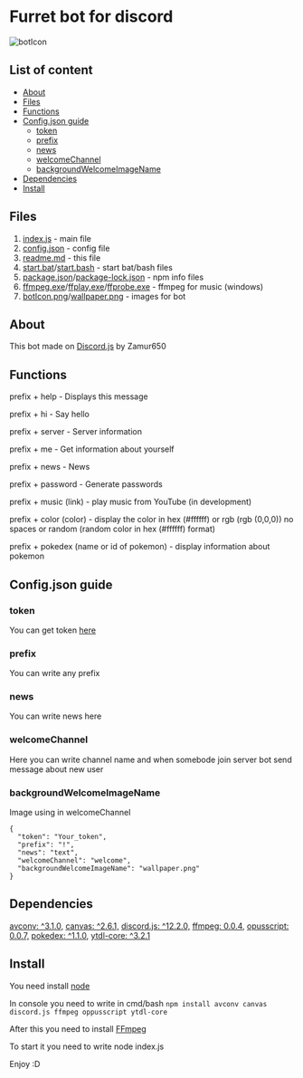 # Furret bot for discord
![botIcon](botIcon.png)

## List of content
* [About](https://github.com/Zamur650/Furret#about)
* [Files](https://github.com/Zamur650/Furret#files)
* [Functions](https://github.com/Zamur650/Furret#functions)
* [Config.json guide](https://github.com/Zamur650/Furret#configjson-guide)
  * [token](https://github.com/Zamur650/Furret#token)
  * [prefix](https://github.com/Zamur650/Furret#prefix)
  * [news](https://github.com/Zamur650/Furret#news)
  * [welcomeChannel](https://github.com/Zamur650/Furret#welcomechannel)
  * [backgroundWelcomeImageName](https://github.com/Zamur650/Furret#backgroundwelcomeimagename)
* [Dependencies](https://github.com/Zamur650/Furret#dependencies)
* [Install](https://github.com/Zamur650/Furret#install)
## Files
1. [index.js](index.js) - main file
2. [config.json](config.json) - config file
3. [readme.md](readme.md) - this file
4. [start.bat](start.bat)/[start.bash](start.bash) - start bat/bash files
5. [package.json](package.json)/[package-lock.json](package-lock.json) - npm info files
6. [ffmpeg.exe](ffmpeg.exe)/[ffplay.exe](ffplay.exe)/[ffprobe.exe](ffprobe.exe) - ffmpeg for music (windows)
5. [botIcon.png](botIcon.png)/[wallpaper.png](wallpaper.png) - images for bot
## About
This bot made on [Discord.js](https://github.com/discordjs/discord.js) by Zamur650
## Functions
prefix + help - Displays this message

prefix + hi - Say hello

prefix + server - Server information

prefix + me - Get information about yourself

prefix + news - News

prefix + password - Generate passwords

prefix + music (link) - play music from YouTube (in development)

prefix + color (color) - display the color in hex (#ffffff) or rgb (rgb (0,0,0)) no spaces or random (random color in hex (#ffffff) format)

prefix + pokedex (name or id of pokemon) - display information about pokemon
## Config.json guide
### token
You can get token [here](https://discord.com/developers/applications)
### prefix
You can write any prefix
### news
You can write news here
### welcomeChannel
Here you can write channel name and when somebode join server bot send message about new user
### backgroundWelcomeImageName
Image using in welcomeChannel
```
{
  "token": "Your_token",
  "prefix": "!",
  "news": "text",
  "welcomeChannel": "welcome",
  "backgroundWelcomeImageName": "wallpaper.png"
}
```
## Dependencies
[avconv: ^3.1.0,](https://www.npmjs.com/package/avconv)
[canvas: ^2.6.1,](https://www.npmjs.com/package/canvas)
[discord.js: ^12.2.0,](https://www.npmjs.com/package/discord.js)
[ffmpeg: 0.0.4,](https://www.npmjs.com/package/ffmpeg)
[opusscript: 0.0.7,](https://www.npmjs.com/package/opusscript)
[pokedex: ^1.1.0,](https://www.npmjs.com/package/pokedex)
[ytdl-core: ^3.2.1](https://www.npmjs.com/package/ytdl-core)
## Install
You need install [node](https://nodejs.org/en/)

In console you need to write in cmd/bash
```npm install avconv canvas discord.js ffmpeg oppusscript ytdl-core```

After this you need to install [FFmpeg](https://ffmpeg.org/download.html)

To start it you need to write node index.js

Enjoy :D
